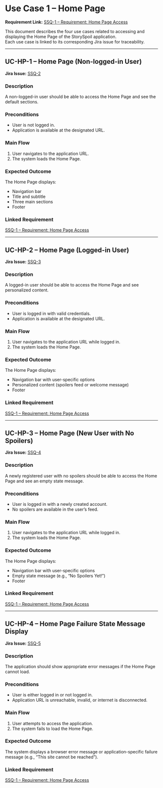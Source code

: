 # Use Case 1 – Home Page

**Requirement Link:** [SSQ-1 – Requirement: Home Page Access](https://storyspoilerqa.atlassian.net/browse/SSQ-1)

This document describes the four use cases related to accessing and displaying the Home Page of the StorySpoil application.  
Each use case is linked to its corresponding Jira issue for traceability.  

---

## UC-HP-1 – Home Page (Non-logged-in User)
**Jira Issue:** [SSQ-2](https://storyspoilerqa.atlassian.net/browse/SSQ-2)

### Description
A non-logged-in user should be able to access the Home Page and see the default sections.

### Preconditions
- User is not logged in.  
- Application is available at the designated URL.  

### Main Flow
1. User navigates to the application URL.  
2. The system loads the Home Page.  

### Expected Outcome
The Home Page displays:
- Navigation bar  
- Title and subtitle  
- Three main sections  
- Footer  

### Linked Requirement
[SSQ-1 – Requirement: Home Page Access](https://storyspoilerqa.atlassian.net/browse/SSQ-1)

---

## UC-HP-2 – Home Page (Logged-in User)
**Jira Issue:** [SSQ-3](https://storyspoilerqa.atlassian.net/browse/SSQ-3)

### Description
A logged-in user should be able to access the Home Page and see personalized content.

### Preconditions
- User is logged in with valid credentials.  
- Application is available at the designated URL.  

### Main Flow
1. User navigates to the application URL while logged in.  
2. The system loads the Home Page.  

### Expected Outcome
The Home Page displays:
- Navigation bar with user-specific options  
- Personalized content (spoilers feed or welcome message)  
- Footer  

### Linked Requirement
[SSQ-1 – Requirement: Home Page Access](https://storyspoilerqa.atlassian.net/browse/SSQ-1)

---

## UC-HP-3 – Home Page (New User with No Spoilers)
**Jira Issue:** [SSQ-4](https://storyspoilerqa.atlassian.net/browse/SSQ-4)

### Description
A newly registered user with no spoilers should be able to access the Home Page and see an empty state message.

### Preconditions
- User is logged in with a newly created account.  
- No spoilers are available in the user’s feed.  

### Main Flow
1. User navigates to the application URL while logged in.  
2. The system loads the Home Page.  

### Expected Outcome
The Home Page displays:
- Navigation bar with user-specific options  
- Empty state message (e.g., “No Spoilers Yet!”)  
- Footer  

### Linked Requirement
[SSQ-1 – Requirement: Home Page Access](https://storyspoilerqa.atlassian.net/browse/SSQ-1)

---

## UC-HP-4 – Home Page Failure State Message Display
**Jira Issue:** [SSQ-5](https://storyspoilerqa.atlassian.net/browse/SSQ-5)

### Description
The application should show appropriate error messages if the Home Page cannot load.

### Preconditions
- User is either logged in or not logged in.  
- Application URL is unreachable, invalid, or internet is disconnected.  

### Main Flow
1. User attempts to access the application.  
2. The system fails to load the Home Page.  

### Expected Outcome
The system displays a browser error message or application-specific failure message (e.g., “This site cannot be reached”).  

### Linked Requirement
[SSQ-1 – Requirement: Home Page Access](https://storyspoilerqa.atlassian.net/browse/SSQ-1)

